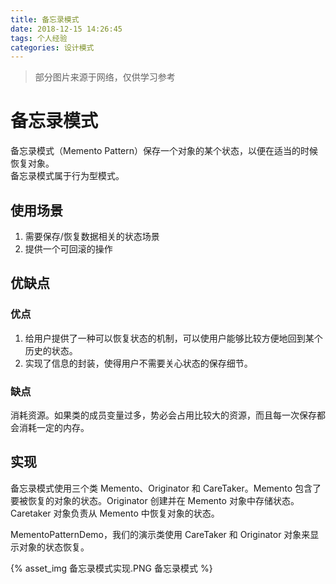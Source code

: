 ```yaml
---
title: 备忘录模式
date: 2018-12-15 14:26:45
tags: 个人经验
categories: 设计模式
---
```


> 部分图片来源于网络，仅供学习参考

# 备忘录模式

备忘录模式（Memento Pattern）保存一个对象的某个状态，以便在适当的时候恢复对象。  
备忘录模式属于行为型模式。

## 使用场景

1. 需要保存/恢复数据相关的状态场景
2. 提供一个可回滚的操作

## 优缺点

### 优点

1. 给用户提供了一种可以恢复状态的机制，可以使用户能够比较方便地回到某个历史的状态。
2. 实现了信息的封装，使得用户不需要关心状态的保存细节。

### 缺点

消耗资源。如果类的成员变量过多，势必会占用比较大的资源，而且每一次保存都会消耗一定的内存。

## 实现

备忘录模式使用三个类 Memento、Originator 和 CareTaker。Memento 包含了要被恢复的对象的状态。Originator 创建并在 Memento 对象中存储状态。Caretaker 对象负责从 Memento 中恢复对象的状态。
  
MementoPatternDemo，我们的演示类使用 CareTaker 和 Originator 对象来显示对象的状态恢复。  

{% asset_img 备忘录模式实现.PNG 备忘录模式 %}